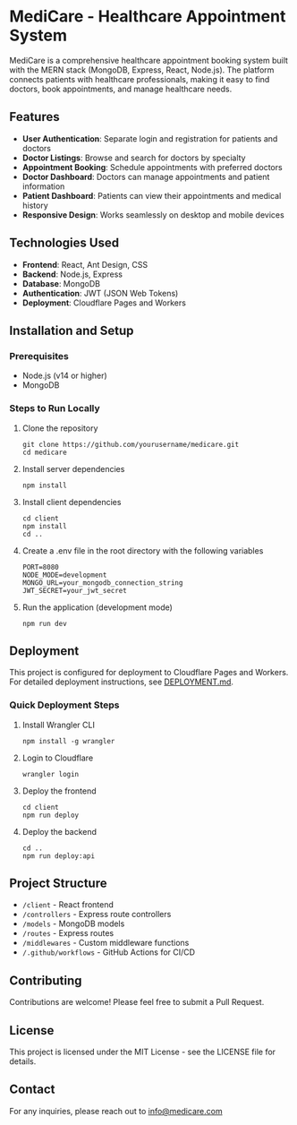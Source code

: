 # MediCare - Healthcare Appointment System

MediCare is a comprehensive healthcare appointment booking system built with the MERN stack (MongoDB, Express, React, Node.js). The platform connects patients with healthcare professionals, making it easy to find doctors, book appointments, and manage healthcare needs.

## Features

- **User Authentication**: Separate login and registration for patients and doctors
- **Doctor Listings**: Browse and search for doctors by specialty
- **Appointment Booking**: Schedule appointments with preferred doctors
- **Doctor Dashboard**: Doctors can manage appointments and patient information
- **Patient Dashboard**: Patients can view their appointments and medical history
- **Responsive Design**: Works seamlessly on desktop and mobile devices

## Technologies Used

- **Frontend**: React, Ant Design, CSS
- **Backend**: Node.js, Express
- **Database**: MongoDB
- **Authentication**: JWT (JSON Web Tokens)
- **Deployment**: Cloudflare Pages and Workers

## Installation and Setup

### Prerequisites
- Node.js (v14 or higher)
- MongoDB

### Steps to Run Locally

1. Clone the repository
   ```
   git clone https://github.com/yourusername/medicare.git
   cd medicare
   ```

2. Install server dependencies
   ```
   npm install
   ```

3. Install client dependencies
   ```
   cd client
   npm install
   cd ..
   ```

4. Create a .env file in the root directory with the following variables
   ```
   PORT=8080
   NODE_MODE=development
   MONGO_URL=your_mongodb_connection_string
   JWT_SECRET=your_jwt_secret
   ```

5. Run the application (development mode)
   ```
   npm run dev
   ```

## Deployment

This project is configured for deployment to Cloudflare Pages and Workers. For detailed deployment instructions, see [DEPLOYMENT.md](DEPLOYMENT.md).

### Quick Deployment Steps

1. Install Wrangler CLI
   ```
   npm install -g wrangler
   ```

2. Login to Cloudflare
   ```
   wrangler login
   ```

3. Deploy the frontend
   ```
   cd client
   npm run deploy
   ```

4. Deploy the backend
   ```
   cd ..
   npm run deploy:api
   ```

## Project Structure

- `/client` - React frontend
- `/controllers` - Express route controllers
- `/models` - MongoDB models
- `/routes` - Express routes
- `/middlewares` - Custom middleware functions
- `/.github/workflows` - GitHub Actions for CI/CD

## Contributing

Contributions are welcome! Please feel free to submit a Pull Request.

## License

This project is licensed under the MIT License - see the LICENSE file for details.

## Contact

For any inquiries, please reach out to info@medicare.com
